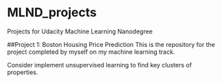 # MLND_projects
Projects for Udacity Machine Learning Nanodegree

##Project 1: Boston Housing Price Prediction
This is the repository for the project completed by myself on my machine learning track.

Consider implement unsupervised learning to find key clusters of properties.

